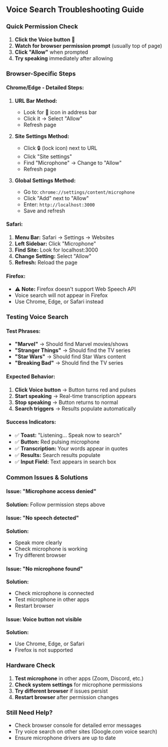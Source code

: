 ## Voice Search Troubleshooting Guide

### Quick Permission Check
1. **Click the Voice button** 🎤
2. **Watch for browser permission prompt** (usually top of page)
3. **Click "Allow"** when prompted
4. **Try speaking** immediately after allowing

### Browser-Specific Steps

#### Chrome/Edge - Detailed Steps:
1. **URL Bar Method:**
   - Look for 🎤 icon in address bar
   - Click it → Select "Allow"
   - Refresh page

2. **Site Settings Method:**
   - Click 🔒 (lock icon) next to URL
   - Click "Site settings"
   - Find "Microphone" → Change to "Allow"
   - Refresh page

3. **Global Settings Method:**
   - Go to: `chrome://settings/content/microphone`
   - Click "Add" next to "Allow"
   - Enter: `http://localhost:3000`
   - Save and refresh

#### Safari:
1. **Menu Bar:** Safari → Settings → Websites
2. **Left Sidebar:** Click "Microphone"  
3. **Find Site:** Look for localhost:3000
4. **Change Setting:** Select "Allow"
5. **Refresh:** Reload the page

#### Firefox:
- ⚠️ **Note:** Firefox doesn't support Web Speech API
- Voice search will not appear in Firefox
- Use Chrome, Edge, or Safari instead

### Testing Voice Search

#### Test Phrases:
- **"Marvel"** → Should find Marvel movies/shows
- **"Stranger Things"** → Should find the TV series
- **"Star Wars"** → Should find Star Wars content
- **"Breaking Bad"** → Should find the TV series

#### Expected Behavior:
1. **Click Voice button** → Button turns red and pulses
2. **Start speaking** → Real-time transcription appears
3. **Stop speaking** → Button returns to normal
4. **Search triggers** → Results populate automatically

#### Success Indicators:
- ✅ **Toast:** "Listening... Speak now to search"
- ✅ **Button:** Red pulsing microphone
- ✅ **Transcription:** Your words appear in quotes
- ✅ **Results:** Search results populate
- ✅ **Input Field:** Text appears in search box

### Common Issues & Solutions

#### Issue: "Microphone access denied"
**Solution:** Follow permission steps above

#### Issue: "No speech detected"
**Solution:** 
- Speak more clearly
- Check microphone is working
- Try different browser

#### Issue: "No microphone found"
**Solution:**
- Check microphone is connected
- Test microphone in other apps
- Restart browser

#### Issue: Voice button not visible
**Solution:**
- Use Chrome, Edge, or Safari
- Firefox is not supported

### Hardware Check
1. **Test microphone** in other apps (Zoom, Discord, etc.)
2. **Check system settings** for microphone permissions
3. **Try different browser** if issues persist
4. **Restart browser** after permission changes

### Still Need Help?
- Check browser console for detailed error messages
- Try voice search on other sites (Google.com voice search)
- Ensure microphone drivers are up to date
